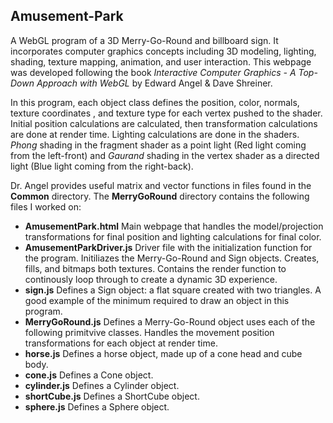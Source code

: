 ## Amusement-Park

A WebGL program of a 3D Merry-Go-Round and billboard sign. It incorporates computer graphics concepts including 3D modeling, lighting, shading, texture mapping, animation, and user interaction. This webpage was developed following the book *Interactive Computer Graphics - A Top-Down Approach with WebGL* by Edward Angel & Dave Shreiner. 

In this program, each object class defines the position, color, normals, texture coordinates , and texture type for each vertex pushed to the shader. Initial position calculations are calculated, then transformation calculations are done at render time. Lighting calculations are done in the shaders. *Phong* shading in the fragment shader as a point light (Red light coming from the left-front) and *Gaurand* shading in the vertex shader as a directed light (Blue light coming from the right-back).

Dr. Angel provides useful matrix and vector functions in files found in the **Common** directory. The **MerryGoRound** directory contains the following files I worked on:

* **AmusementPark.html** Main webpage that handles the model/projection transformations for final position and lighting calculations for final color. 
* **AmusementParkDriver.js** Driver file with the initialization function for the program. Initiliazes the Merry-Go-Round and Sign objects. Creates, fills, and bitmaps both textures. Contains the render function to continously loop through to create a dynamic 3D experience.
* **sign.js** Defines a Sign object: a flat square created with two triangles. A good example of the minimum required to draw an object in this program.
* **MerryGoRound.js** Defines a Merry-Go-Round object uses each of the following primitvive classes. Handles the movement position transformations for each object at render time.
* **horse.js** Defines a horse object, made up of a cone head and cube body.
* **cone.js** Defines a Cone object.
* **cylinder.js** Defines a Cylinder object.
* **shortCube.js** Defines a ShortCube object.
* **sphere.js** Defines a Sphere object.
